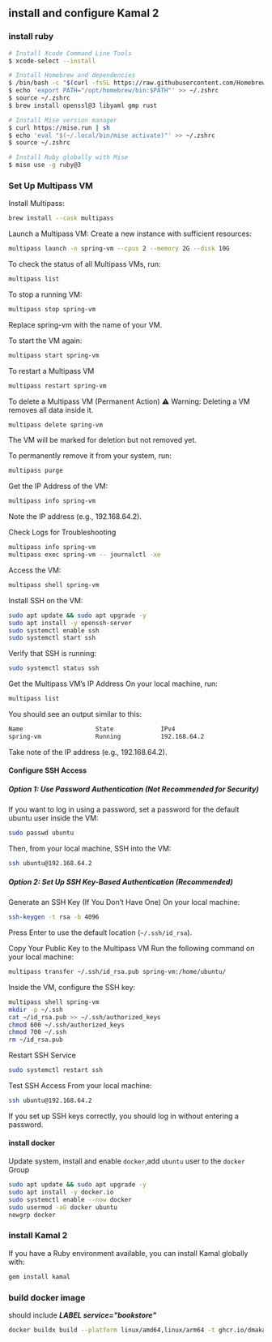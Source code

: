 ## install and configure Kamal 2

### install ruby
```sh
# Install Xcode Command Line Tools
$ xcode-select --install

# Install Homebrew and dependencies
$ /bin/bash -c "$(curl -fsSL https://raw.githubusercontent.com/Homebrew/install/HEAD/install.sh)"
$ echo 'export PATH="/opt/homebrew/bin:$PATH"' >> ~/.zshrc
$ source ~/.zshrc
$ brew install openssl@3 libyaml gmp rust

# Install Mise version manager
$ curl https://mise.run | sh
$ echo 'eval "$(~/.local/bin/mise activate)"' >> ~/.zshrc
$ source ~/.zshrc

# Install Ruby globally with Mise
$ mise use -g ruby@3
```

### Set Up Multipass VM
Install Multipass:
```sh
brew install --cask multipass
```

Launch a Multipass VM: Create a new instance with sufficient resources:
```sh
multipass launch -n spring-vm --cpus 2 --memory 2G --disk 10G
```

To check the status of all Multipass VMs, run:
```sh
multipass list
```
To stop a running VM:
```sh
multipass stop spring-vm
```
Replace spring-vm with the name of your VM.

To start the VM again:
```sh
multipass start spring-vm
```

To restart a Multipass VM
```sh
multipass restart spring-vm
```
To delete a Multipass VM (Permanent Action)
⚠ Warning: Deleting a VM removes all data inside it.
```sh
multipass delete spring-vm
```
The VM will be marked for deletion but not removed yet.

To permanently remove it from your system, run:
```sh
multipass purge
```

Get the IP Address of the VM:
```sh
multipass info spring-vm
```
Note the IP address (e.g., 192.168.64.2).

Check Logs for Troubleshooting
```sh
multipass info spring-vm
multipass exec spring-vm -- journalctl -xe
```

Access the VM:
```sh
multipass shell spring-vm
```

 Install SSH on the VM:
```sh
sudo apt update && sudo apt upgrade -y
sudo apt install -y openssh-server
sudo systemctl enable ssh
sudo systemctl start ssh
```

Verify that SSH is running:
```sh
sudo systemctl status ssh
```

Get the Multipass VM’s IP Address
On your local machine, run:
```sh
multipass list
```
You should see an output similar to this:

```sh
Name                    State             IPv4
spring-vm               Running           192.168.64.2
```
Take note of the IP address (e.g., 192.168.64.2).
#### Configure SSH Access
##### Option 1: Use Password Authentication (Not Recommended for Security)
If you want to log in using a password, set a password for the default ubuntu user inside the VM:

```sh
sudo passwd ubuntu
```
Then, from your local machine, SSH into the VM:

```sh
ssh ubuntu@192.168.64.2
```
##### Option 2: Set Up SSH Key-Based Authentication (Recommended)
Generate an SSH Key (If You Don’t Have One) On your local machine:

```sh
ssh-keygen -t rsa -b 4096
```
Press Enter to use the default location (`~/.ssh/id_rsa`).

Copy Your Public Key to the Multipass VM Run the following command on your local machine:

```sh
multipass transfer ~/.ssh/id_rsa.pub spring-vm:/home/ubuntu/
```
Inside the VM, configure the SSH key:

```sh
multipass shell spring-vm
mkdir -p ~/.ssh
cat ~/id_rsa.pub >> ~/.ssh/authorized_keys
chmod 600 ~/.ssh/authorized_keys
chmod 700 ~/.ssh
rm ~/id_rsa.pub
```
Restart SSH Service
```sh
sudo systemctl restart ssh
```
Test SSH Access From your local machine:
```sh
ssh ubuntu@192.168.64.2
```
If you set up SSH keys correctly, you should log in without entering a password.

#### install docker

Update system, install and enable `docker`,add `ubuntu` user to the `docker` Group
```sh
sudo apt update && sudo apt upgrade -y
sudo apt install -y docker.io
sudo systemctl enable --now docker
sudo usermod -aG docker ubuntu
newgrp docker
```

### install Kamal 2
If you have a Ruby environment available, you can install Kamal globally with:
```sh
gem install kamal
```

### build docker image
should include ***LABEL service="bookstore"***
```sh
docker buildx build --platform linux/amd64,linux/arm64 -t ghcr.io/dmakariev/bookstore:1.0.0 --push .
```